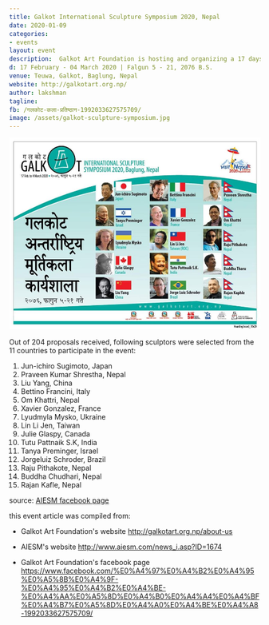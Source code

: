 ```yaml
---
title: Galkot International Sculpture Symposium 2020, Nepal
date: 2020-01-09
categories:
- events
layout: event
description:  Galkot Art Foundation is hosting and organizing a 17 days long sculpture event titled "Galkot International Sculpture Symposium-2020" at Teuwa, Galkot 1900m above sea level in the lap of famous Ghumte Hill. The created sculptures by the artists during the symposium will be placed in the positions for exhibition chosen by curator of the Symposium. Each artist who has completed his/her work in the given time and place will be given amount total of 1500$ for general expenses and copyright.
d: 17 February - 04 March 2020 | Falgun 5 - 21, 2076 B.S.
venue: Teuwa, Galkot, Baglung, Nepal
website: http://galkotart.org.np/
author: lakshman
tagline: 
fb: /गलकोट-कला-प्रतिष्ठान-1992033627575709/
image: /assets/galkot-sculpture-symposium.jpg
---
```



<img src="/assets/galkot-sculpture-symposium.jpg" alt="Galkot International Sculpture Symposium 2020 in Galkot, Baglung"><br>

Out of 204 proposals received, following sculptors were selected from the 11 countries to participate in the event:

1. Jun-ichiro Sugimoto, Japan
2. Praveen Kumar Shrestha, Nepal
3. Liu Yang, China
4. Bettino Francini, Italy
5. Om Khattri, Nepal
6. Xavier Gonzalez, France
7. Lyudmyla Mysko, Ukraine
8. Lin Li Jen, Taiwan
9. Julie Glaspy, Canada
10. Tutu Pattnaik S.K, India
11. Tanya Preminger, Israel
12. Jorgeluiz Schroder, Brazil
13. Raju Pithakote, Nepal
14. Buddha Chudhari, Nepal
15. Rajan Kafle, Nepal

source: [AIESM facebook page](https://www.facebook.com/AIESM/posts/2675341072512417)

this event article was compiled from:

- Galkot Art Foundation's website http://galkotart.org.np/about-us

- AIESM's website http://www.aiesm.com/news_i.asp?ID=1674

- Galkot Art Foundation's facebook page https://www.facebook.com/%E0%A4%97%E0%A4%B2%E0%A4%95%E0%A5%8B%E0%A4%9F-%E0%A4%95%E0%A4%B2%E0%A4%BE-%E0%A4%AA%E0%A5%8D%E0%A4%B0%E0%A4%A4%E0%A4%BF%E0%A4%B7%E0%A5%8D%E0%A4%A0%E0%A4%BE%E0%A4%A8-1992033627575709/